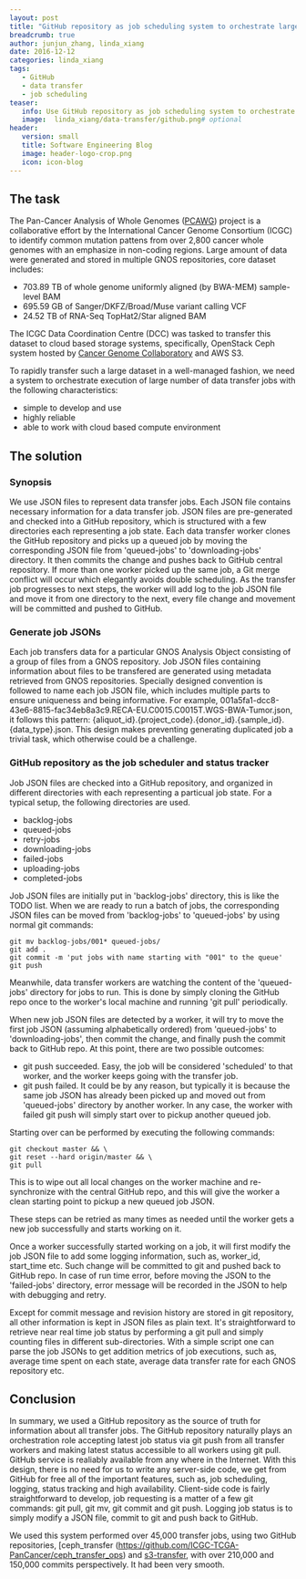 ```yaml
---
layout: post
title: "GitHub repository as job scheduling system to orchestrate large data transfer"
breadcrumb: true
author: junjun_zhang, linda_xiang
date: 2016-12-12
categories: linda_xiang
tags:
   - GitHub
   - data transfer
   - job scheduling
teaser:
   info: Use GitHub repository as job scheduling system to orchestrate large data transfer
   image:  linda_xiang/data-transfer/github.png# optional
header: 
   version: small
   title: Software Engineering Blog
   image: header-logo-crop.png
   icon: icon-blog
---
```


## The task

The Pan-Cancer Analysis of Whole Genomes
([PCAWG](https://dcc.icgc.org/pcawg)) project is a collaborative effort by
the International Cancer Genome Consortium (ICGC) to identify common
mutation pattens from over 2,800 cancer whole genomes with an emphasize in
non-coding regions. Large amount of data were generated and stored in
multiple GNOS repositories, core dataset includes:

* 703.89 TB of whole genome uniformly aligned (by BWA-MEM) sample-level BAM
* 695.59 GB of Sanger/DKFZ/Broad/Muse variant calling VCF
* 24.52 TB of RNA-Seq TopHat2/Star aligned BAM

The ICGC Data Coordination Centre (DCC) was tasked to transfer this
dataset to cloud based storage systems, specifically, OpenStack Ceph
system hosted by [Cancer Genome
Collaboratory](https://www.cancercollaboratory.org/) and AWS S3.

To rapidly transfer such a large dataset in a well-managed fashion, we
need a system to orchestrate execution of large number of data transfer
jobs with the following characteristics:

* simple to develop and use
* highly reliable
* able to work with cloud based compute environment


## The solution

### Synopsis 

We use JSON files to represent data transfer jobs. Each JSON file contains
necessary information for a data transfer job. JSON files are
pre-generated and checked into a GitHub repository, which is structured
with a few directories each representing a job state. Each data transfer worker clones the GitHub repository and picks up a queued job by moving the corresponding JSON file from 'queued-jobs' to 'downloading-jobs' directory. It then commits the change and pushes back to GitHub central repository. If more than one worker picked up the same job, a Git merge conflict will occur which elegantly avoids double scheduling. As the transfer job progresses to next steps, the worker will add log to the job
JSON file and move it from one directory to the next, every file change
and movement will be committed and pushed to GitHub.

### Generate job JSONs

Each job transfers data for a particular GNOS Analysis Object consisting
of a group of files from a GNOS repository. Job JSON files containing
information about files to be transfered are generated using metadata
retrieved from GNOS repositories. Specially designed convention is
followed to name each job JSON file, which includes multiple parts to
ensure uniqueness and being informative. For example,
001a5fa1-dcc8-43e6-8815-fac34eb8a3c9.RECA-EU.C0015.C0015T.WGS-BWA-Tumor.json, it follows this pattern:
{aliquot_id}.{project_code}.{donor_id}.{sample_id}.{data_type}.json. This design makes preventing generating duplicated job a trivial task, which
otherwise could be a challenge.


### GitHub repository as the job scheduler and status tracker

Job JSON files are checked into a GitHub repository, and organized in
different directories with each representing a particual job state.
For a typical setup, the following directories are used.

* backlog-jobs
* queued-jobs
* retry-jobs
* downloading-jobs
* failed-jobs
* uploading-jobs
* completed-jobs


Job JSON files are initially put in 'backlog-jobs' directory, this is like
the TODO list. When we are ready to run a batch of jobs, the corresponding
JSON files can be moved from 'backlog-jobs' to 'queued-jobs' by using normal git commands:

~~~
git mv backlog-jobs/001* queued-jobs/
git add .
git commit -m 'put jobs with name starting with "001" to the queue'
git push
~~~

Meanwhile, data transfer workers are watching the content of the
'queued-jobs' directory for jobs to run. This is done by simply cloning
the GitHub repo once to the worker's local machine and running 'git pull'
periodically.

When new job JSON files are detected by a worker, it will try to move the
first job JSON (assuming alphabetically ordered) from 'queued-jobs' to
'downloading-jobs', then commit the change, and finally push the commit
back to GitHub repo. At this point, there are two possible outcomes:

* git push succeeded. Easy, the job will be considered 'scheduled' to that
worker, and the worker keeps going with the transfer job.
* git push failed. It could be by any reason, but typically it is because
the same job JSON has already been picked up and moved out from
'queued-jobs' directory by another worker. In any case, the worker with
failed git push will simply start over to pickup another queued job.

Starting over can be performed by executing the following commands:

~~~
git checkout master && \
git reset --hard origin/master && \
git pull
~~~

This is to wipe out all local changes on the worker machine and re-synchronize with the central GitHub repo, and this will give the worker a clean starting point to pickup a new queued job JSON.

These steps can be retried as many times as needed until the worker gets a
new job successfully and starts working on it.

Once a worker successfully started working on a job, it will first modify
the job JSON file to add some logging information, such as, worker_id,
start_time etc. Such change will be committed to git and pushed back to
GitHub repo. In case of run time error, before moving the JSON to the
'failed-jobs' directory, error message will be recorded in the JSON to
help with debugging and retry.

Except for commit message and revision history are stored in git
repository, all other information is kept in JSON files as plain text. It's straightforward to retrieve near real time job status by performing a git pull and simply counting files in different sub-directories. With a simple script one can parse the job JSONs to get addition metrics of job executions, such as, average time spent on each state, average data transfer rate for each GNOS repository etc.

## Conclusion

In summary, we used a GitHub repository as the source of truth for
information about all transfer jobs. The GitHub repository naturally plays an orchestration role accepting latest job status via git push from all transfer workers and making latest status accessible to all workers using git pull. GitHub service is realiably available from any where in the Internet. With this design, there is no need for us to write any server-side code, we get from GitHub for free all of the important features, such as, job scheduling, logging, status tracking and high
availability. Client-side code is fairly straightforward to develop, job
requesting is a matter of a few git commands: git pull, git mv, git commit
and git push. Logging job status is to simply modify a JSON file, commit
to git and push back to GitHub.

We used this system performed over 45,000 transfer jobs, using two GitHub
repositories, [ceph_transfer (https://github.com/ICGC-TCGA-PanCancer/ceph_transfer_ops) and [s3-transfer](https://github.com/ICGC-TCGA-PanCancer/s3-transfer-operations), with over 210,000 and 150,000 commits perspectively. It had been very smooth.